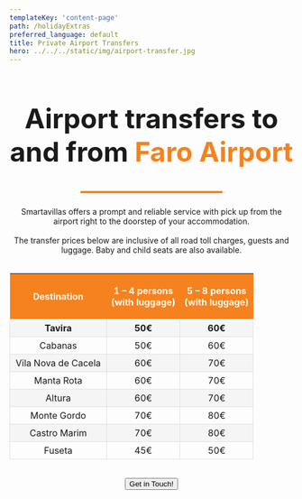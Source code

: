 ```yaml
---
templateKey: 'content-page'
path: /holidayExtras
preferred_language: default
title: Private Airport Transfers
hero: ../../../static/img/airport-transfer.jpg
---
```

<h2 style="text-align: center; font-size: 3rem; font-weight: bold">Airport transfers to and from <span style="color: #f5821e">Faro Airport</span></h2>
<hr style="width: 50%; height: 4px; background-color: #f5821e; margin: 1.5rem auto"/>

<div style="text-align: center;">Smartavillas offers a prompt and reliable service with pick up from the airport right to the doorstep of your accommodation.</div>
<br />
<div style="text-align: center;">The transfer prices below are inclusive of all road toll charges, guests and luggage. Baby and child seats are also available.</div>
 
<br />
<style>
.base-table table{
    min-width: 600px;
}
.base-table th {
    background-color: #f5821e;
    color: #fff;
}
.base-table tbody tr:first-child{
    font-weight: bold ;
}
.base-table table tr:nth-of-type(odd) td{
    background-color: #f5f5f5;
}
.base-table table td{
    padding: 5px 10px;
    border: 1px solid #e0e0e0;
}
</style>
<center>
<div class="base-table">

| <p style="text-align: center;">Destination </p>          | <p style="text-align: center;">1 – 4 persons <br />(with luggage)   </p>     | <p style="text-align: center;">5 – 8 persons <br />(with luggage)</p>|
|       :-:               |             :-:                     |           :-:               |
| Tavira                  |             50€                     |           60€               |
| Cabanas                 |             50€                     |           60€               |
| Vila Nova de Cacela	  |             60€                     |           70€               |
| Manta Rota	          |             60€                     |           70€               |
| Altura	              |             60€                     |           70€               |
| Monte Gordo	          |             70€                     |           80€               |
| Castro Marim		      |             70€                     |           80€               |
| Fuseta	              |             45€                     |           50€               |

</div>
<br />
<a href="/contact"><button class="btn">Get in Touch!</button></a>
</center>